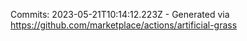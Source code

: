 Commits: 2023-05-21T10:14:12.223Z - Generated via https://github.com/marketplace/actions/artificial-grass
<br>
